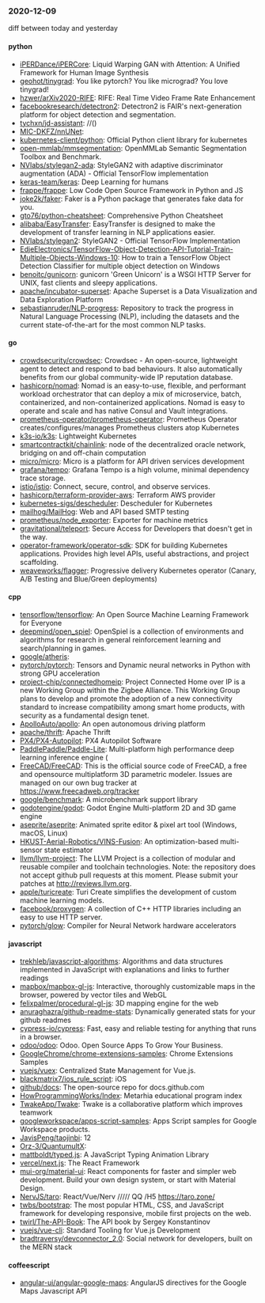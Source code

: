 ### 2020-12-09
diff between today and yesterday

#### python
* [iPERDance/iPERCore](https://github.com/iPERDance/iPERCore): Liquid Warping GAN with Attention: A Unified Framework for Human Image Synthesis
* [geohot/tinygrad](https://github.com/geohot/tinygrad): You like pytorch? You like micrograd? You love tinygrad! 
* [hzwer/arXiv2020-RIFE](https://github.com/hzwer/arXiv2020-RIFE): RIFE: Real Time Video Frame Rate Enhancement
* [facebookresearch/detectron2](https://github.com/facebookresearch/detectron2): Detectron2 is FAIR's next-generation platform for object detection and segmentation.
* [tychxn/jd-assistant](https://github.com/tychxn/jd-assistant): //()
* [MIC-DKFZ/nnUNet](https://github.com/MIC-DKFZ/nnUNet): 
* [kubernetes-client/python](https://github.com/kubernetes-client/python): Official Python client library for kubernetes
* [open-mmlab/mmsegmentation](https://github.com/open-mmlab/mmsegmentation): OpenMMLab Semantic Segmentation Toolbox and Benchmark.
* [NVlabs/stylegan2-ada](https://github.com/NVlabs/stylegan2-ada): StyleGAN2 with adaptive discriminator augmentation (ADA) - Official TensorFlow implementation
* [keras-team/keras](https://github.com/keras-team/keras): Deep Learning for humans
* [frappe/frappe](https://github.com/frappe/frappe): Low Code Open Source Framework in Python and JS
* [joke2k/faker](https://github.com/joke2k/faker): Faker is a Python package that generates fake data for you.
* [gto76/python-cheatsheet](https://github.com/gto76/python-cheatsheet): Comprehensive Python Cheatsheet
* [alibaba/EasyTransfer](https://github.com/alibaba/EasyTransfer): EasyTransfer is designed to make the development of transfer learning in NLP applications easier.
* [NVlabs/stylegan2](https://github.com/NVlabs/stylegan2): StyleGAN2 - Official TensorFlow Implementation
* [EdjeElectronics/TensorFlow-Object-Detection-API-Tutorial-Train-Multiple-Objects-Windows-10](https://github.com/EdjeElectronics/TensorFlow-Object-Detection-API-Tutorial-Train-Multiple-Objects-Windows-10): How to train a TensorFlow Object Detection Classifier for multiple object detection on Windows
* [benoitc/gunicorn](https://github.com/benoitc/gunicorn): gunicorn 'Green Unicorn' is a WSGI HTTP Server for UNIX, fast clients and sleepy applications.
* [apache/incubator-superset](https://github.com/apache/incubator-superset): Apache Superset is a Data Visualization and Data Exploration Platform
* [sebastianruder/NLP-progress](https://github.com/sebastianruder/NLP-progress): Repository to track the progress in Natural Language Processing (NLP), including the datasets and the current state-of-the-art for the most common NLP tasks.

#### go
* [crowdsecurity/crowdsec](https://github.com/crowdsecurity/crowdsec): Crowdsec - An open-source, lightweight agent to detect and respond to bad behaviours. It also automatically benefits from our global community-wide IP reputation database.
* [hashicorp/nomad](https://github.com/hashicorp/nomad): Nomad is an easy-to-use, flexible, and performant workload orchestrator that can deploy a mix of microservice, batch, containerized, and non-containerized applications. Nomad is easy to operate and scale and has native Consul and Vault integrations.
* [prometheus-operator/prometheus-operator](https://github.com/prometheus-operator/prometheus-operator): Prometheus Operator creates/configures/manages Prometheus clusters atop Kubernetes
* [k3s-io/k3s](https://github.com/k3s-io/k3s): Lightweight Kubernetes
* [smartcontractkit/chainlink](https://github.com/smartcontractkit/chainlink): node of the decentralized oracle network, bridging on and off-chain computation
* [micro/micro](https://github.com/micro/micro): Micro is a platform for API driven services development
* [grafana/tempo](https://github.com/grafana/tempo): Grafana Tempo is a high volume, minimal dependency trace storage.
* [istio/istio](https://github.com/istio/istio): Connect, secure, control, and observe services.
* [hashicorp/terraform-provider-aws](https://github.com/hashicorp/terraform-provider-aws): Terraform AWS provider
* [kubernetes-sigs/descheduler](https://github.com/kubernetes-sigs/descheduler): Descheduler for Kubernetes
* [mailhog/MailHog](https://github.com/mailhog/MailHog): Web and API based SMTP testing
* [prometheus/node_exporter](https://github.com/prometheus/node_exporter): Exporter for machine metrics
* [gravitational/teleport](https://github.com/gravitational/teleport): Secure Access for Developers that doesn't get in the way.
* [operator-framework/operator-sdk](https://github.com/operator-framework/operator-sdk): SDK for building Kubernetes applications. Provides high level APIs, useful abstractions, and project scaffolding.
* [weaveworks/flagger](https://github.com/weaveworks/flagger): Progressive delivery Kubernetes operator (Canary, A/B Testing and Blue/Green deployments)

#### cpp
* [tensorflow/tensorflow](https://github.com/tensorflow/tensorflow): An Open Source Machine Learning Framework for Everyone
* [deepmind/open_spiel](https://github.com/deepmind/open_spiel): OpenSpiel is a collection of environments and algorithms for research in general reinforcement learning and search/planning in games.
* [google/atheris](https://github.com/google/atheris): 
* [pytorch/pytorch](https://github.com/pytorch/pytorch): Tensors and Dynamic neural networks in Python with strong GPU acceleration
* [project-chip/connectedhomeip](https://github.com/project-chip/connectedhomeip): Project Connected Home over IP is a new Working Group within the Zigbee Alliance. This Working Group plans to develop and promote the adoption of a new connectivity standard to increase compatibility among smart home products, with security as a fundamental design tenet.
* [ApolloAuto/apollo](https://github.com/ApolloAuto/apollo): An open autonomous driving platform
* [apache/thrift](https://github.com/apache/thrift): Apache Thrift
* [PX4/PX4-Autopilot](https://github.com/PX4/PX4-Autopilot): PX4 Autopilot Software
* [PaddlePaddle/Paddle-Lite](https://github.com/PaddlePaddle/Paddle-Lite): Multi-platform high performance deep learning inference engine (
* [FreeCAD/FreeCAD](https://github.com/FreeCAD/FreeCAD): This is the official source code of FreeCAD, a free and opensource multiplatform 3D parametric modeler. Issues are managed on our own bug tracker at https://www.freecadweb.org/tracker
* [google/benchmark](https://github.com/google/benchmark): A microbenchmark support library
* [godotengine/godot](https://github.com/godotengine/godot): Godot Engine  Multi-platform 2D and 3D game engine
* [aseprite/aseprite](https://github.com/aseprite/aseprite): Animated sprite editor & pixel art tool (Windows, macOS, Linux)
* [HKUST-Aerial-Robotics/VINS-Fusion](https://github.com/HKUST-Aerial-Robotics/VINS-Fusion): An optimization-based multi-sensor state estimator
* [llvm/llvm-project](https://github.com/llvm/llvm-project): The LLVM Project is a collection of modular and reusable compiler and toolchain technologies. Note: the repository does not accept github pull requests at this moment. Please submit your patches at http://reviews.llvm.org.
* [apple/turicreate](https://github.com/apple/turicreate): Turi Create simplifies the development of custom machine learning models.
* [facebook/proxygen](https://github.com/facebook/proxygen): A collection of C++ HTTP libraries including an easy to use HTTP server.
* [pytorch/glow](https://github.com/pytorch/glow): Compiler for Neural Network hardware accelerators

#### javascript
* [trekhleb/javascript-algorithms](https://github.com/trekhleb/javascript-algorithms):  Algorithms and data structures implemented in JavaScript with explanations and links to further readings
* [mapbox/mapbox-gl-js](https://github.com/mapbox/mapbox-gl-js): Interactive, thoroughly customizable maps in the browser, powered by vector tiles and WebGL
* [felixpalmer/procedural-gl-js](https://github.com/felixpalmer/procedural-gl-js): 3D mapping engine for the web
* [anuraghazra/github-readme-stats](https://github.com/anuraghazra/github-readme-stats):  Dynamically generated stats for your github readmes
* [cypress-io/cypress](https://github.com/cypress-io/cypress): Fast, easy and reliable testing for anything that runs in a browser.
* [odoo/odoo](https://github.com/odoo/odoo): Odoo. Open Source Apps To Grow Your Business.
* [GoogleChrome/chrome-extensions-samples](https://github.com/GoogleChrome/chrome-extensions-samples): Chrome Extensions Samples
* [vuejs/vuex](https://github.com/vuejs/vuex):  Centralized State Management for Vue.js.
* [blackmatrix7/ios_rule_script](https://github.com/blackmatrix7/ios_rule_script): iOS
* [github/docs](https://github.com/github/docs): The open-source repo for docs.github.com
* [HowProgrammingWorks/Index](https://github.com/HowProgrammingWorks/Index): Metarhia educational program index 
* [TwakeApp/Twake](https://github.com/TwakeApp/Twake): Twake is a collaborative platform which improves teamwork
* [googleworkspace/apps-script-samples](https://github.com/googleworkspace/apps-script-samples): Apps Script samples for Google Workspace products.
* [JavisPeng/taojinbi](https://github.com/JavisPeng/taojinbi): 12
* [Orz-3/QuantumultX](https://github.com/Orz-3/QuantumultX): 
* [mattboldt/typed.js](https://github.com/mattboldt/typed.js): A JavaScript Typing Animation Library
* [vercel/next.js](https://github.com/vercel/next.js): The React Framework
* [mui-org/material-ui](https://github.com/mui-org/material-ui): React components for faster and simpler web development. Build your own design system, or start with Material Design.
* [NervJS/taro](https://github.com/NervJS/taro):  React/Vue/Nerv ///// QQ /H5  https://taro.zone/
* [twbs/bootstrap](https://github.com/twbs/bootstrap): The most popular HTML, CSS, and JavaScript framework for developing responsive, mobile first projects on the web.
* [twirl/The-API-Book](https://github.com/twirl/The-API-Book): The API book by Sergey Konstantinov
* [vuejs/vue-cli](https://github.com/vuejs/vue-cli):  Standard Tooling for Vue.js Development
* [bradtraversy/devconnector_2.0](https://github.com/bradtraversy/devconnector_2.0): Social network for developers, built on the MERN stack

#### coffeescript
* [angular-ui/angular-google-maps](https://github.com/angular-ui/angular-google-maps): AngularJS directives for the Google Maps Javascript API
